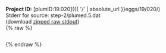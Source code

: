 **Project ID:** [plumID:19.020]({{ '/' | absolute_url }}eggs/19/020/)  
Stderr for source:  step-2/plumed.5.dat   
(download [zipped raw stdout](plumed.5.dat.plumed_master.stdout.txt.zip))  
{% raw %}
<pre>
</pre>
{% endraw %}
